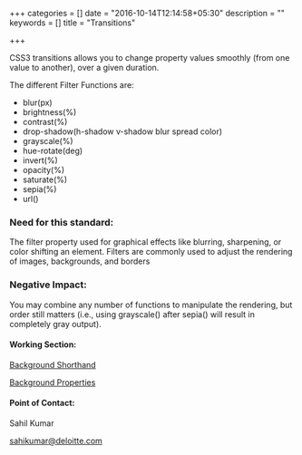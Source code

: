 +++
categories = []
date = "2016-10-14T12:14:58+05:30"
description = ""
keywords = []
title = "Transitions"

+++

<p>CSS3 transitions allows you to change property values smoothly (from one value to another), over a given duration.</p>


The different Filter Functions are:

<ul>
  <li>blur(px)</li>
  <li>brightness(%)</li>
  <li>contrast(%)</li>
  <li>drop-shadow(h-shadow v-shadow blur spread color)</li>
  <li>grayscale(%)</li>
  <li>hue-rotate(deg)</li>
  <li>invert(%)</li>
  <li>opacity(%)</li>
  <li>saturate(%)</li>
  <li>sepia(%)</li>
  <li>url()</li>
</ul>

<h3>Need for this standard:</h3>

<p>The filter property used for graphical effects like blurring, sharpening, or color shifting an element. Filters are commonly used to adjust the rendering of images, backgrounds, and borders</p>

<h3>Negative Impact:</h3>
You may combine any number of functions to manipulate the rendering, but order still matters (i.e., using grayscale() after sepia() will result in completely gray output).


<h4>Working Section:</h4>

<a href="https://jsbin.com/johariyina/edit?html,output">Background Shorthand</a>

<a href= "https://jsbin.com/xaseyahade/edit?html,output">Background Properties</a>

<h4>Point of Contact:</h4>

<p>Sahil Kumar</p>
<a href="mailto:sahikumar@deloitte.com">sahikumar@deloitte.com</a>